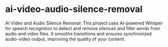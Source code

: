 # ai-video-audio-silence-removal
AI Video and Audio Silence Removal: This project uses AI-powered Whisper for speech recognition to detect and remove silences and filler words from audio and video files. It smooths transitions and ensures synchronized audio-video output, improving the quality of your content.
